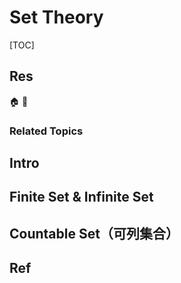 # Set Theory

[TOC]



## Res
🏠 
🚧 


### Related Topics



## Intro



## Finite Set & Infinite Set



## Countable Set（可列集合）



## Ref
